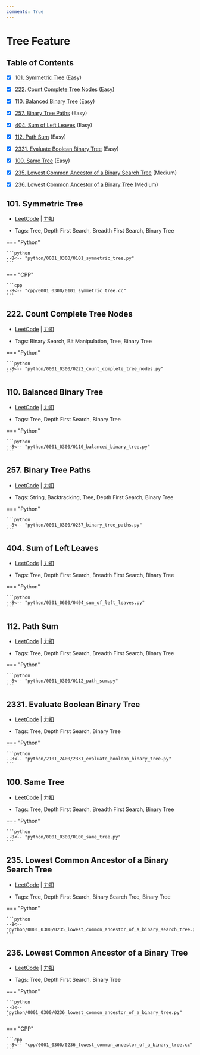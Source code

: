 ```yaml
---
comments: True
---
```


# Tree Feature

## Table of Contents

- [x] [101. Symmetric Tree](#101-symmetric-tree) (Easy)
- [x] [222. Count Complete Tree Nodes](#222-count-complete-tree-nodes) (Easy)
- [x] [110. Balanced Binary Tree](#110-balanced-binary-tree) (Easy)
- [x] [257. Binary Tree Paths](#257-binary-tree-paths) (Easy)
- [x] [404. Sum of Left Leaves](#404-sum-of-left-leaves) (Easy)
- [x] [112. Path Sum](#112-path-sum) (Easy)
- [x] [2331. Evaluate Boolean Binary Tree](#2331-evaluate-boolean-binary-tree) (Easy)
- [x] [100. Same Tree](#100-same-tree) (Easy)
- [x] [235. Lowest Common Ancestor of a Binary Search Tree](#235-lowest-common-ancestor-of-a-binary-search-tree) (Medium)
- [x] [236. Lowest Common Ancestor of a Binary Tree](#236-lowest-common-ancestor-of-a-binary-tree) (Medium)


## 101. Symmetric Tree

-    [LeetCode](https://leetcode.com/problems/symmetric-tree/) | [力扣](https://leetcode.cn/problems/symmetric-tree/)

-   Tags: Tree, Depth First Search, Breadth First Search, Binary Tree

=== "Python"

    ```python
    --8<-- "python/0001_0300/0101_symmetric_tree.py"
    ```

=== "CPP"

    ```cpp
    --8<-- "cpp/0001_0300/0101_symmetric_tree.cc"
    ```



## 222. Count Complete Tree Nodes

-    [LeetCode](https://leetcode.com/problems/count-complete-tree-nodes/) | [力扣](https://leetcode.cn/problems/count-complete-tree-nodes/)

-   Tags: Binary Search, Bit Manipulation, Tree, Binary Tree

=== "Python"

    ```python
    --8<-- "python/0001_0300/0222_count_complete_tree_nodes.py"
    ```



## 110. Balanced Binary Tree

-    [LeetCode](https://leetcode.com/problems/balanced-binary-tree/) | [力扣](https://leetcode.cn/problems/balanced-binary-tree/)

-   Tags: Tree, Depth First Search, Binary Tree

=== "Python"

    ```python
    --8<-- "python/0001_0300/0110_balanced_binary_tree.py"
    ```



## 257. Binary Tree Paths

-    [LeetCode](https://leetcode.com/problems/binary-tree-paths/) | [力扣](https://leetcode.cn/problems/binary-tree-paths/)

-   Tags: String, Backtracking, Tree, Depth First Search, Binary Tree

=== "Python"

    ```python
    --8<-- "python/0001_0300/0257_binary_tree_paths.py"
    ```



## 404. Sum of Left Leaves

-    [LeetCode](https://leetcode.com/problems/sum-of-left-leaves/) | [力扣](https://leetcode.cn/problems/sum-of-left-leaves/)

-   Tags: Tree, Depth First Search, Breadth First Search, Binary Tree

=== "Python"

    ```python
    --8<-- "python/0301_0600/0404_sum_of_left_leaves.py"
    ```



## 112. Path Sum

-    [LeetCode](https://leetcode.com/problems/path-sum/) | [力扣](https://leetcode.cn/problems/path-sum/)

-   Tags: Tree, Depth First Search, Breadth First Search, Binary Tree

=== "Python"

    ```python
    --8<-- "python/0001_0300/0112_path_sum.py"
    ```



## 2331. Evaluate Boolean Binary Tree

-    [LeetCode](https://leetcode.com/problems/evaluate-boolean-binary-tree/) | [力扣](https://leetcode.cn/problems/evaluate-boolean-binary-tree/)

-   Tags: Tree, Depth First Search, Binary Tree

=== "Python"

    ```python
    --8<-- "python/2101_2400/2331_evaluate_boolean_binary_tree.py"
    ```



## 100. Same Tree

-    [LeetCode](https://leetcode.com/problems/same-tree/) | [力扣](https://leetcode.cn/problems/same-tree/)

-   Tags: Tree, Depth First Search, Breadth First Search, Binary Tree

=== "Python"

    ```python
    --8<-- "python/0001_0300/0100_same_tree.py"
    ```



## 235. Lowest Common Ancestor of a Binary Search Tree

-    [LeetCode](https://leetcode.com/problems/lowest-common-ancestor-of-a-binary-search-tree/) | [力扣](https://leetcode.cn/problems/lowest-common-ancestor-of-a-binary-search-tree/)

-   Tags: Tree, Depth First Search, Binary Search Tree, Binary Tree

=== "Python"

    ```python
    --8<-- "python/0001_0300/0235_lowest_common_ancestor_of_a_binary_search_tree.py"
    ```



## 236. Lowest Common Ancestor of a Binary Tree

-    [LeetCode](https://leetcode.com/problems/lowest-common-ancestor-of-a-binary-tree/) | [力扣](https://leetcode.cn/problems/lowest-common-ancestor-of-a-binary-tree/)

-   Tags: Tree, Depth First Search, Binary Tree

=== "Python"

    ```python
    --8<-- "python/0001_0300/0236_lowest_common_ancestor_of_a_binary_tree.py"
    ```

=== "CPP"

    ```cpp
    --8<-- "cpp/0001_0300/0236_lowest_common_ancestor_of_a_binary_tree.cc"
    ```
